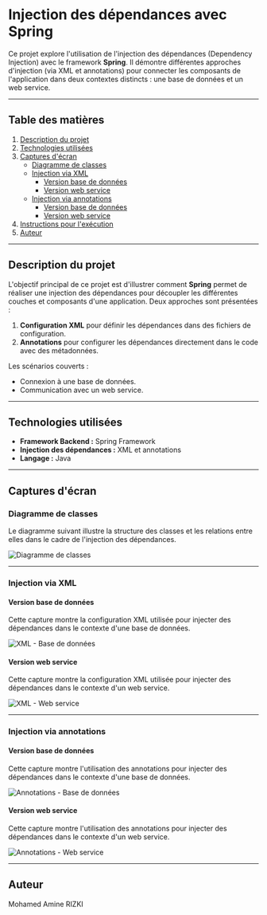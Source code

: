 # Injection des dépendances avec Spring

Ce projet explore l'utilisation de l'injection des dépendances (Dependency Injection) avec le framework **Spring**. Il démontre différentes approches d'injection (via XML et annotations) pour connecter les composants de l'application dans deux contextes distincts : une base de données et un web service.

---

## Table des matières

1. [Description du projet](#description-du-projet)
2. [Technologies utilisées](#technologies-utilisées)
3. [Captures d'écran](#captures-décran)
   - [Diagramme de classes](#diagramme-de-classes)
   - [Injection via XML](#injection-via-xml)
     - [Version base de données](#version-base-de-données---xml)
     - [Version web service](#version-web-service---xml)
   - [Injection via annotations](#injection-via-annotations)
     - [Version base de données](#version-base-de-données---annotations)
     - [Version web service](#version-web-service---annotations)
4. [Instructions pour l'exécution](#instructions-pour-lexécution)
5. [Auteur](#auteur)

---

## Description du projet

L'objectif principal de ce projet est d'illustrer comment **Spring** permet de réaliser une injection des dépendances pour découpler les différentes couches et composants d'une application. Deux approches sont présentées :
1. **Configuration XML** pour définir les dépendances dans des fichiers de configuration.
2. **Annotations** pour configurer les dépendances directement dans le code avec des métadonnées.

Les scénarios couverts :
- Connexion à une base de données.
- Communication avec un web service.

---

## Technologies utilisées

- **Framework Backend :** Spring Framework
- **Injection des dépendances :** XML et annotations
- **Langage :** Java

---

## Captures d'écran

### Diagramme de classes
Le diagramme suivant illustre la structure des classes et les relations entre elles dans le cadre de l'injection des dépendances.

![Diagramme de classes](IOC_Spring-master/screens/diagram.png)

---

### Injection via XML

#### Version base de données
Cette capture montre la configuration XML utilisée pour injecter des dépendances dans le contexte d'une base de données.

![XML - Base de données](IOC_Spring-master/screens/xml_db.png)

#### Version web service
Cette capture montre la configuration XML utilisée pour injecter des dépendances dans le contexte d'un web service.

![XML - Web service](IOC_Spring-master/screens/xml_web.png)

---

### Injection via annotations

#### Version base de données
Cette capture montre l'utilisation des annotations pour injecter des dépendances dans le contexte d'une base de données.

![Annotations - Base de données](IOC_Spring-master/screens/annot_db.png)

#### Version web service
Cette capture montre l'utilisation des annotations pour injecter des dépendances dans le contexte d'un web service.

![Annotations - Web service](IOC_Spring-master/screens/annot_web.png)

---


## Auteur
Mohamed Amine RIZKI
